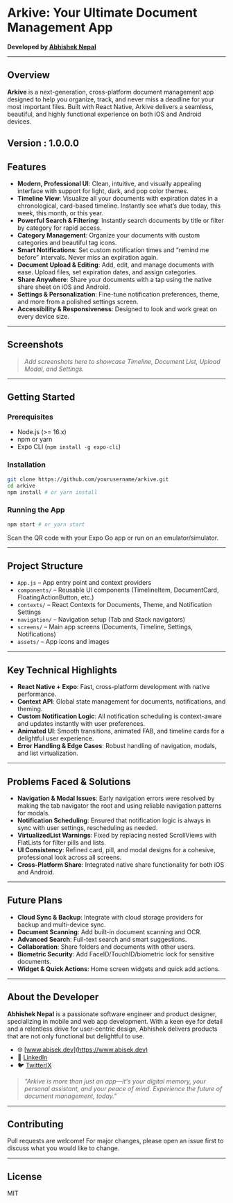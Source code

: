 # Arkive: Your Ultimate Document Management App

**Developed by [Abhishek Nepal](https://www.abisek.dev)**

---

## Overview

**Arkive** is a next-generation, cross-platform document management app designed to help you organize, track, and never miss a deadline for your most important files. Built with React Native, Arkive delivers a seamless, beautiful, and highly functional experience on both iOS and Android devices.

## Version : 1.0.0.0

## Features

- **Modern, Professional UI**: Clean, intuitive, and visually appealing interface with support for light, dark, and pop color themes.
- **Timeline View**: Visualize all your documents with expiration dates in a chronological, card-based timeline. Instantly see what’s due today, this week, this month, or this year.
- **Powerful Search & Filtering**: Instantly search documents by title or filter by category for rapid access.
- **Category Management**: Organize your documents with custom categories and beautiful tag icons.
- **Smart Notifications**: Set custom notification times and “remind me before” intervals. Never miss an expiration again.
- **Document Upload & Editing**: Add, edit, and manage documents with ease. Upload files, set expiration dates, and assign categories.
- **Share Anywhere**: Share your documents with a tap using the native share sheet on iOS and Android.
- **Settings & Personalization**: Fine-tune notification preferences, theme, and more from a polished settings screen.
- **Accessibility & Responsiveness**: Designed to look and work great on every device size.

---

## Screenshots

> _Add screenshots here to showcase Timeline, Document List, Upload Modal, and Settings._

---

## Getting Started

### Prerequisites

- Node.js (>= 16.x)
- npm or yarn
- Expo CLI (`npm install -g expo-cli`)

### Installation

```bash
git clone https://github.com/yourusername/arkive.git
cd arkive
npm install # or yarn install
```

### Running the App

```bash
npm start # or yarn start
```

Scan the QR code with your Expo Go app or run on an emulator/simulator.

---

## Project Structure

- `App.js` – App entry point and context providers
- `components/` – Reusable UI components (TimelineItem, DocumentCard, FloatingActionButton, etc.)
- `contexts/` – React Contexts for Documents, Theme, and Notification Settings
- `navigation/` – Navigation setup (Tab and Stack navigators)
- `screens/` – Main app screens (Documents, Timeline, Settings, Notifications)
- `assets/` – App icons and images

---

## Key Technical Highlights

- **React Native + Expo**: Fast, cross-platform development with native performance.
- **Context API**: Global state management for documents, notifications, and theming.
- **Custom Notification Logic**: All notification scheduling is context-aware and updates instantly with user preferences.
- **Animated UI**: Smooth transitions, animated FAB, and timeline cards for a delightful user experience.
- **Error Handling & Edge Cases**: Robust handling of navigation, modals, and list virtualization.

---

## Problems Faced & Solutions

- **Navigation & Modal Issues**: Early navigation errors were resolved by making the tab navigator the root and using reliable navigation patterns for modals.
- **Notification Scheduling**: Ensured that notification logic is always in sync with user settings, rescheduling as needed.
- **VirtualizedList Warnings**: Fixed by replacing nested ScrollViews with FlatLists for filter pills and lists.
- **UI Consistency**: Refined card, pill, and modal designs for a cohesive, professional look across all screens.
- **Cross-Platform Share**: Integrated native share functionality for both iOS and Android.

---

## Future Plans

- **Cloud Sync & Backup**: Integrate with cloud storage providers for backup and multi-device sync.
- **Document Scanning**: Add built-in document scanning and OCR.
- **Advanced Search**: Full-text search and smart suggestions.
- **Collaboration**: Share folders and documents with other users.
- **Biometric Security**: Add FaceID/TouchID/biometric lock for sensitive documents.
- **Widget & Quick Actions**: Home screen widgets and quick add actions.

---

## About the Developer

**Abhishek Nepal** is a passionate software engineer and product designer, specializing in mobile and web app development. With a keen eye for detail and a relentless drive for user-centric design, Abhishek delivers products that are not only functional but delightful to use.

- 🌐 [www.abisek.dev](https://www.abisek.dev)
- 💼 [LinkedIn](https://www.linkedin.com/in/abhisheknepaldev)
- 🐦 [Twitter/X](https://twitter.com/abhisheknepal)

> _"Arkive is more than just an app—it's your digital memory, your personal assistant, and your peace of mind. Experience the future of document management, today."_

---

## Contributing

Pull requests are welcome! For major changes, please open an issue first to discuss what you would like to change.

---

## License

MIT

